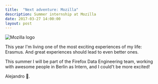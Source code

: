 ```yaml
---
title:  "Next adventure: Mozilla"
description: Summer internship at Mozilla
date: 2017-03-27 14:00:00
layout: post
---
```

![Mozilla logo](../../assets/images/mozilla.jpeg)

This year I'm living one of the most exciting experiences of my life:
Erasmus. And great experiences should lead to even better ones.

This summer I will be part of the Firefox Data Engineering team,
working with awesome people in Berlin as Intern, and I could't be
more excited!

Alejandro 👾.

